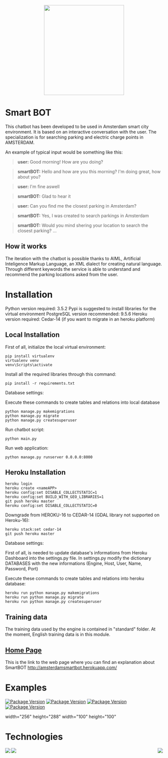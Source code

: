 <p align="center">
  <img width="256" height="288" src="https://i.imgur.com/KjrawLz.png">
</p>

# Smart BOT


This chatbot has been developed to be used in Amsterdam smart city environment.
It is based on an interactive conversation with the user.
The specialization is for searching parking and electric charge points in AMSTERDAM.


An example of typical input would be something like this:

> **user:** Good morning! How are you doing?  

> **smartBOT:**  Hello and how are you this morning? I'm doing great, how about you?  

> **user:** I'm fine aswell

> **smartBOT:** Glad to hear it 

> **user:** Can you find me the closest parking in Amsterdam?

> **smartBOT:** Yes, I was created to search parkings in Amsterdam

> **smartBOT:** Would you mind shering your location to search the closest parking? ...  

## How it works

The iteration with the chatbot is possible thanks to AIML, Artificial Inteligence Markup Language, an XML dialect for creating natural language.
Through different keywords the service is able to understand and recommend the parking locations asked from the user. 


# Installation

Python version required: 3.5.2
Pypi is suggested to install libraries for the virtual environment
PostgreSQL version recommended: 9.5.6
Heroku version required: Cedar-14 (if you want to migrate in an heroku platform)



## Local Installation

First of all, initialize the local virtual environment:
```
pip install virtualenv
virtualenv venv
venv\Scripts\activate
```

Install all the required libraries through this command:
```
pip install -r requirements.txt
```

Database settings:

Execute these commands to create tables and relations into local database
```
python manage.py makemigrations
python manage.py migrate
python manage.py createsuperuser
```

Run chatbot script:
```
python main.py
```

Run web application:
```
python manage.py runserver 0.0.0.0:8000
```


## Heroku Installation

```
heroku login
heroku create <nameAPP>
heroku config:set DISABLE_COLLECTSTATIC=1
heroku config:set BUILD_WITH_GEO_LIBRARIES=1
git push heroku master
heroku config:set DISABLE_COLLECTSTATIC=0 
```

Downgrade from HEROKU-16 to CEDAR-14 (GDAL library not supported on Heroku-16):
```
heroku stack:set cedar-14 
git push heroku master
```

Database settings:

First of all, is needed to update database's informations from Heroku Dashboard into the settings.py file. In settings.py modify the dictionary DATABASES with the new informations (Engine, Host, User, Name, Password, Port)

Execute these commands to create tables and relations into heroku database:
```
heroku run python manage.py makemigrations
heroku run python manage.py migrate
heroku run python manage.py createsuperuser
```

## Training data

The training data used by the engine is contained in "standard" folder.
At the moment, English training data is in this module. 

## [Home Page](http://amsterdamsmartbot.herokuapp.com/)

This is the link to the web page where you can find an explanation about SmartBOT
http://amsterdamsmartbot.herokuapp.com/

# Examples

[![Package Version](https://i.imgur.com/U9kk0KLm.png)](https://i.imgur.com/U9kk0KLm.png)
[![Package Version](https://i.imgur.com/Zz8VxM2m.png)](https://i.imgur.com/Zz8VxM2m.png)
[![Package Version](https://i.imgur.com/keujiv1m.png)](https://i.imgur.com/keujiv1m.png)
[![Package Version](https://i.imgur.com/pvMRukvm.png)](https://i.imgur.com/pvMRukvm.png)

width="256" height="288"
width="100" height="100"

# Technologies

<p>
  <img align="left"  src="https://www.iconattitude.com/icons/open_icon_library/apps/png/256/postgis.png" href="http://postgis.net/">
  <img align="center"  src="https://nedbatchelder.com/pix/django-icon-256.png" href="https://www.djangoproject.com/start/overview/">
  <img align="right"  src="https://cdn.iconscout.com/public/images/icon/free/png-256/heroku-company-brand-logo-3973db91061d38cd-256x256.png" href="https://www.heroku.com/">
</p>

